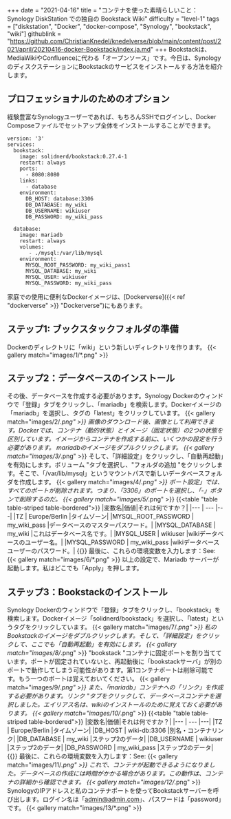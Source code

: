 +++
date = "2021-04-16"
title = "コンテナを使った素晴らしいこと：Synology DiskStation での独自の Bookstack Wiki"
difficulty = "level-1"
tags = ["diskstation", "Docker", "docker-compose", "Synology", "bookstack", "wiki"]
githublink = "https://github.com/ChristianKnedel/knedelverse/blob/main/content/post/2021/april/20210416-docker-Bookstack/index.ja.md"
+++
Bookstackは、MediaWikiやConfluenceに代わる「オープンソース」です。今日は、SynologyのディスクステーションにBookstackのサービスをインストールする方法を紹介します。
## プロフェッショナルのためのオプション
経験豊富なSynologyユーザーであれば、もちろんSSHでログインし、Docker Composeファイルでセットアップ全体をインストールすることができます。
```
version: '3'
services:
  bookstack:
    image: solidnerd/bookstack:0.27.4-1
    restart: always
    ports:
      - 8080:8080
    links:
      - database
    environment:
      DB_HOST: database:3306
      DB_DATABASE: my_wiki
      DB_USERNAME: wikiuser
      DB_PASSWORD: my_wiki_pass
      
  database:
    image: mariadb
    restart: always
    volumes:
       - ./mysql:/var/lib/mysql
    environment:
      MYSQL_ROOT_PASSWORD: my_wiki_pass1
      MYSQL_DATABASE: my_wiki
      MYSQL_USER: wikiuser
      MYSQL_PASSWORD: my_wiki_pass

```
家庭での使用に便利なDockerイメージは、[Dockerverse]({{< ref "dockerverse" >}} "Dockerverse")にもあります。
## ステップ1: ブックスタックフォルダの準備
Dockerのディレクトリに「wiki」という新しいディレクトリを作ります。
{{< gallery match="images/1/*.png" >}}

## ステップ2：データベースのインストール
その後、データベースを作成する必要があります。Synology Dockerのウィンドウで「登録」タブをクリックし、「mariadb」を検索します。Dockerイメージの「mariadb」を選択し、タグの「latest」をクリックしています。
{{< gallery match="images/2/*.png" >}}
画像のダウンロード後、画像として利用できます。Dockerでは、コンテナ（動的状態）とイメージ（固定状態）の2つの状態を区別しています。イメージからコンテナを作成する前に、いくつかの設定を行う必要があります。 mariadbのイメージをダブルクリックします。
{{< gallery match="images/3/*.png" >}}
そして、「詳細設定」をクリックし、「自動再起動」を有効にします。ボリューム "タブを選択し、"フォルダの追加 "をクリックします。そこで、「/var/lib/mysql」というマウントパスで新しいデータベースフォルダを作成します。
{{< gallery match="images/4/*.png" >}}
ポート設定」では、すべてのポートが削除されます。つまり、「3306」のポートを選択し、「-」ボタンで削除するのだ。
{{< gallery match="images/5/*.png" >}}
{{<table "table table-striped table-bordered">}}
|変数名|価値|それは何ですか？|
|--- | --- |---|
|TZ	| Europe/Berlin |タイムゾーン|
|MYSQL_ROOT_PASSWORD	|  my_wiki_pass |データベースのマスターパスワード。|
|MYSQL_DATABASE | 	my_wiki	|これはデータベース名です。|
|MYSQL_USER	|  wikiuser	|wikiデータベースのユーザー名。|
|MYSQL_PASSWORD	|  my_wiki_pass	|wikiデータベースユーザーのパスワード。|
{{</table>}}
最後に、これらの環境変数を入力します：See:
{{< gallery match="images/6/*.png" >}}
以上の設定で、Mariadb サーバーが起動します。私はどこでも「Apply」を押します。
## ステップ3：Bookstackのインストール
Synology Dockerのウィンドウで「登録」タブをクリックし、「bookstack」を検索します。Dockerイメージ「solidnerd/bookstack」を選択し、「latest」というタグをクリックしています。
{{< gallery match="images/7/*.png" >}}
私のBookstackのイメージをダブルクリックします。そして、「詳細設定」をクリックして、ここでも「自動再起動」を有効にします。
{{< gallery match="images/8/*.png" >}}
"bookstack "コンテナに固定ポートを割り当てています。ポートが固定されていないと、再起動後に「bookstackサーバ」が別のポートで動作してしまう可能性があります。第1コンテナポートは削除可能です。もう一つのポートは覚えておいてください。
{{< gallery match="images/9/*.png" >}}
また、「mariadb」コンテナへの「リンク」を作成する必要があります。リンク "タブをクリックして、データベースコンテナを選択しました。エイリアス名は、wikiのインストールのために覚えておく必要があります。
{{< gallery match="images/10/*.png" >}}
{{<table "table table-striped table-bordered">}}
|変数名|価値|それは何ですか？|
|--- | --- |---|
|TZ	| Europe/Berlin |タイムゾーン|
|DB_HOST	| wiki-db:3306	|別名・コンテナリンク|
|DB_DATABASE	| my_wiki |ステップ2のデータ|
|DB_USERNAME	| wikiuser |ステップ2のデータ|
|DB_PASSWORD	| my_wiki_pass	|ステップ2のデータ|
{{</table>}}
最後に、これらの環境変数を入力します：See:
{{< gallery match="images/11/*.png" >}}
これで、コンテナが起動できるようになりました。データベースの作成には時間がかかる場合があります。この動作は、コンテナの詳細から確認できます。
{{< gallery match="images/12/*.png" >}}
SynologyのIPアドレスと私のコンテナポートを使ってBookstackサーバーを呼び出します。ログイン名は「admin@admin.com」、パスワードは「password」です。
{{< gallery match="images/13/*.png" >}}
